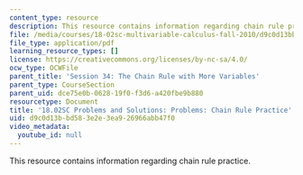 ```yaml
---
content_type: resource
description: This resource contains information regarding chain rule practice.
file: /media/courses/18-02sc-multivariable-calculus-fall-2010/d9c0d13bbd583e2e3ea926966abb47f0_MIT18_02SC_pb_40_comb.pdf
file_type: application/pdf
learning_resource_types: []
license: https://creativecommons.org/licenses/by-nc-sa/4.0/
ocw_type: OCWFile
parent_title: 'Session 34: The Chain Rule with More Variables'
parent_type: CourseSection
parent_uid: dce75e0b-0628-19f0-f3d6-a420fbe9b880
resourcetype: Document
title: '18.02SC Problems and Solutions: Problems: Chain Rule Practice'
uid: d9c0d13b-bd58-3e2e-3ea9-26966abb47f0
video_metadata:
  youtube_id: null
---
```

This resource contains information regarding chain rule practice.